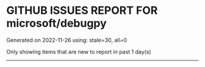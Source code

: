 
# GITHUB ISSUES REPORT FOR microsoft/debugpy


Generated on 2022-11-26 using: stale=30, all=0


Only showing items that are new to report in past 1 day(s)


---
